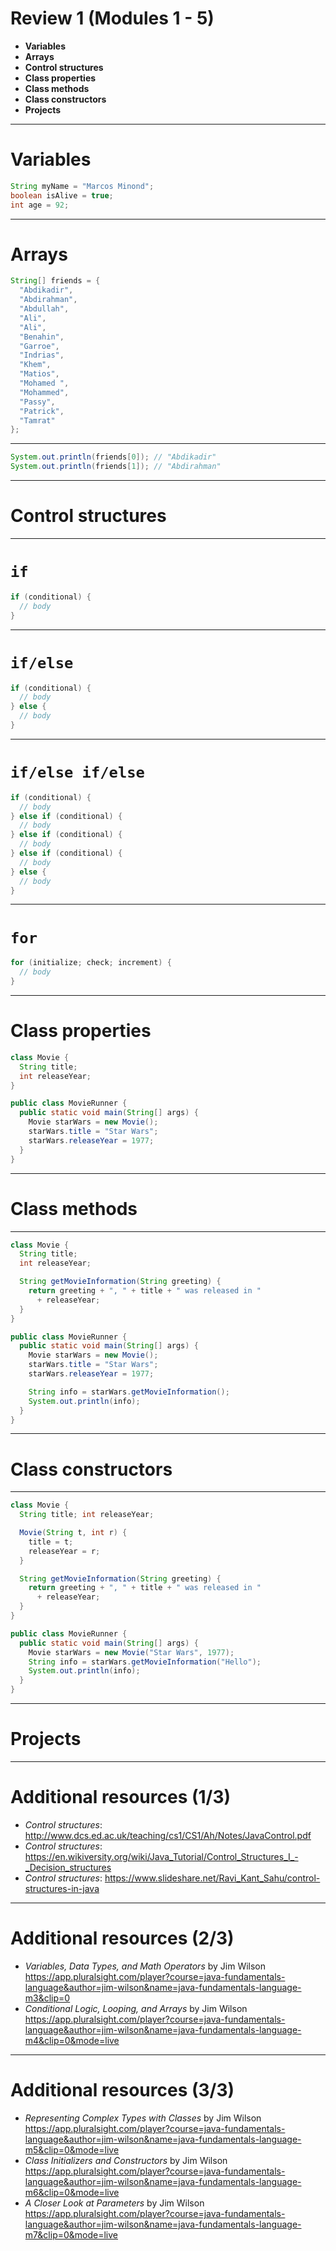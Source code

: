 <!--
$theme: default
page_number: true
footer: Java Class - Review 1
-->

# Review 1 (Modules 1 - 5)

- **Variables**
- **Arrays**
- **Control structures**
- **Class properties**
- **Class methods**
- **Class constructors**
- **Projects**

-----------------------------------------------------------------------------

# Variables

```java
String myName = "Marcos Minond";
boolean isAlive = true;
int age = 92;
```

-----------------------------------------------------------------------------

# Arrays

```java
String[] friends = {
  "Abdikadir",
  "Abdirahman",
  "Abdullah",
  "Ali",
  "Ali",
  "Benahin",
  "Garroe",
  "Indrias",
  "Khem",
  "Matios",
  "Mohamed ",
  "Mohammed",
  "Passy",
  "Patrick",
  "Tamrat"
};
```

-----------------------------------------------------------------------------

```java
System.out.println(friends[0]); // "Abdikadir"
System.out.println(friends[1]); // "Abdirahman"
```

-----------------------------------------------------------------------------

# Control structures

-----------------------------------------------------------------------------

# `if`

```java
if (conditional) {
  // body
}
```

-----------------------------------------------------------------------------

# `if/else`

```java
if (conditional) {
  // body
} else {
  // body
}
```

-----------------------------------------------------------------------------

# `if/else if/else`

```java
if (conditional) {
  // body
} else if (conditional) {
  // body
} else if (conditional) {
  // body
} else if (conditional) {
  // body
} else {
  // body
}
```

-----------------------------------------------------------------------------

# `for`

```java
for (initialize; check; increment) {
  // body
}
```

-----------------------------------------------------------------------------

# Class properties

```java
class Movie {
  String title;
  int releaseYear;
}

public class MovieRunner {
  public static void main(String[] args) {
    Movie starWars = new Movie();
    starWars.title = "Star Wars";
    starWars.releaseYear = 1977;
  }
}
```

-----------------------------------------------------------------------------

# Class methods

-----------------------------------------------------------------------------

```java
class Movie {
  String title;
  int releaseYear;

  String getMovieInformation(String greeting) {
    return greeting + ", " + title + " was released in "
      + releaseYear;
  }
}

public class MovieRunner {
  public static void main(String[] args) {
    Movie starWars = new Movie();
    starWars.title = "Star Wars";
    starWars.releaseYear = 1977;

    String info = starWars.getMovieInformation();
    System.out.println(info);
  }
}
```

-----------------------------------------------------------------------------

# Class constructors

-----------------------------------------------------------------------------

```java
class Movie {
  String title; int releaseYear;

  Movie(String t, int r) {
    title = t;
    releaseYear = r;
  }

  String getMovieInformation(String greeting) {
    return greeting + ", " + title + " was released in "
      + releaseYear;
  }
}

public class MovieRunner {
  public static void main(String[] args) {
    Movie starWars = new Movie("Star Wars", 1977);
    String info = starWars.getMovieInformation("Hello");
    System.out.println(info);
  }
}
```

-----------------------------------------------------------------------------

# Projects

-----------------------------------------------------------------------------

# Additional resources (1/3)

- _Control structures_: http://www.dcs.ed.ac.uk/teaching/cs1/CS1/Ah/Notes/JavaControl.pdf
- _Control structures_: https://en.wikiversity.org/wiki/Java_Tutorial/Control_Structures_I_-_Decision_structures
- _Control structures_: https://www.slideshare.net/Ravi_Kant_Sahu/control-structures-in-java


-----------------------------------------------------------------------------

# Additional resources (2/3)

- _Variables, Data Types, and Math Operators_ by Jim Wilson https://app.pluralsight.com/player?course=java-fundamentals-language&author=jim-wilson&name=java-fundamentals-language-m3&clip=0
- _Conditional Logic, Looping, and Arrays_ by Jim Wilson https://app.pluralsight.com/player?course=java-fundamentals-language&author=jim-wilson&name=java-fundamentals-language-m4&clip=0&mode=live

-----------------------------------------------------------------------------

# Additional resources (3/3)

- _Representing Complex Types with Classes_ by Jim Wilson https://app.pluralsight.com/player?course=java-fundamentals-language&author=jim-wilson&name=java-fundamentals-language-m5&clip=0&mode=live
- _Class Initializers and Constructors_ by Jim Wilson https://app.pluralsight.com/player?course=java-fundamentals-language&author=jim-wilson&name=java-fundamentals-language-m6&clip=0&mode=live
- _A Closer Look at Parameters_ by Jim Wilson https://app.pluralsight.com/player?course=java-fundamentals-language&author=jim-wilson&name=java-fundamentals-language-m7&clip=0&mode=live
